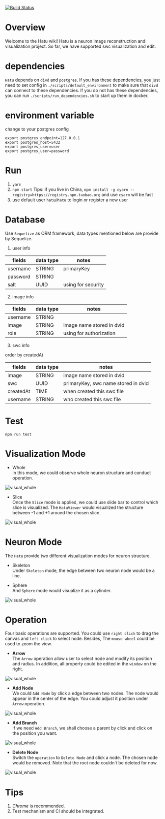 [![Build Status](https://travis-ci.org/quheng/hatu.svg?branch=master)](https://travis-ci.org/quheng/hatu)
# Overview
Welcome to the Hatu wiki! Hatu is a neuron image reconstruction and visualization project. So far, we have supported swc visualization and edit.

# dependencies
`Hatu` depends on `divd` and `postgres`. If you has these dependencies, you just need to set config in `./scripts/default_environment` to make sure that `divd` can connect to these dependencies.
If you do not has these dependencies, you can run `./scripts/run_dependencies.sh` to start up them in docker.

# environment variable
change to your postgres config
```
export postgres_endpoint=127.0.0.1  
export postgres_host=5432  
export postgres_user=user
export postgres_user=password
```

# Run
1. `yarn`
2. `npm start`
Tips: if you live in China, `npm install -g cyarn --registry=https://registry.npm.taobao.org` and use `cyarn` will be fast
3. use default user `hatu@hatu` to login or register a new user

# Database
Use `Sequelize` as ORM framework, data types mentioned below are provide by Sequelize.

1. user info

| fields    | data type | notes              |
|-----------|-----------|--------------------|
| username  | STRING    | primaryKey         |
| password  | STRING    |                    |
| salt      | UUID      | using for security |

2. image info

| fields    | data type | notes                     |
|-----------|-----------|---------------------------|
| username  | STRING    |                           |
| image     | STRING    | image name stored in dvid |
| role      | STRING    | using for authorization   |

3. swc info

order by createdAt

| fields    | data type | notes                               |
|-----------|-----------|-------------------------------------|
| image     | STRING    | image name stored in dvid           |
| swc       | UUID      | primaryKey, swc name stored in dvid |
| createdAt | TIME      | when created this swc file          |
| username  | STRING    | who created this swc file           |

    
# Test
`npm run test`

# Visualization Mode

* Whole  
In this mode, we could observe whole neuron structure and conduct operation.

![visual_whole](image/visual_whole.png)

* Slice  
Once the `Slice` mode is applied, we could use slide bar to control which slice is visualized. The `HatuViewer` would visualized the structure between -1 and +1 around the chosen slice.

![visual_whole](image/visual_slices.png)

# Neuron Mode
The `Hatu` provide two different visualization modes for neuron structure.

* Skeleton  
Under `Skeleton` mode, the edge between two neuron node would be a line.

* Sphere  
And `Sphere` mode would visualize it as a cylinder.

![visual_whole](image/neuron_sphere.png)

# Operation
Four basic operations are supported. You could use `right click` to drag the canvas and `left click` to select node. Besides, The `mouse wheel` could be used to zoom the view. 

* **Arrow**     
  The `Arrow` operation allow user to select node and modify its position and radius. In addition, all property could be edited in the `window` on the right.

![visual_whole](image/op_arrow.png)

* **Add Node**  
  We could `Add Node` by click a edge between two nodes. The node would appear in the center of the edge. You could adjust it position under `Arrow` operation.
  
![visual_whole](image/op_addnode.png)

* **Add Branch**    
  If we need `Add Branch`, we shall choose a parent by click and click on  the position you want.
  
![visual_whole](image/op_addbranch.png)

* **Delete Node**  
  Switch the `operation` to `Delete Node` and click a node. The chosen node would be removed. Note that the root node couldn't be deleted for now.
  
![visual_whole](image/op_delete.png)

# Tips
1. *Chrome* is recommended.
2. Test mechanism and CI should be integrated.
